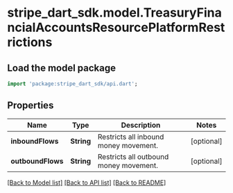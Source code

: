 # stripe_dart_sdk.model.TreasuryFinancialAccountsResourcePlatformRestrictions

## Load the model package
```dart
import 'package:stripe_dart_sdk/api.dart';
```

## Properties
Name | Type | Description | Notes
------------ | ------------- | ------------- | -------------
**inboundFlows** | **String** | Restricts all inbound money movement. | [optional] 
**outboundFlows** | **String** | Restricts all outbound money movement. | [optional] 

[[Back to Model list]](../README.md#documentation-for-models) [[Back to API list]](../README.md#documentation-for-api-endpoints) [[Back to README]](../README.md)


